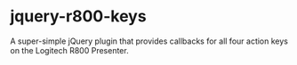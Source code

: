 jquery-r800-keys
================

A super-simple jQuery plugin that provides callbacks for all four action keys on the Logitech R800 Presenter.